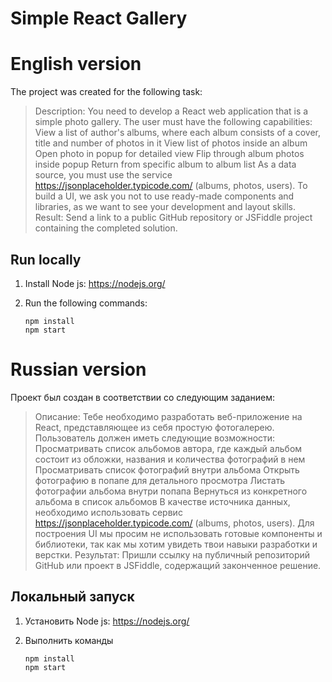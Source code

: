 # Simple React Gallery

# English version

The project was created for the following task:

> Description: You need to develop a React web application that is a simple photo gallery.
> The user must have the following capabilities:
> View a list of author's albums, where each album consists of a cover, title and number of photos in it
> View list of photos inside an album
> Open photo in popup for detailed view
> Flip through album photos inside popup
> Return from specific album to album list
> As a data source, you must use the service https://jsonplaceholder.typicode.com/ (albums, photos, users).
> To build a UI, we ask you not to use ready-made components and libraries, as we want to see your development and layout skills.
> Result: Send a link to a public GitHub repository or JSFiddle project containing the completed solution.

## Run locally

1. Install Node js: https://nodejs.org/
1. Run the following commands:

    ```
    npm install
    npm start
    ```

# Russian version

Проект был создан в соответствии со следующим заданием:

> Описание: Тебе необходимо разработать веб-приложение на React, представляющее из себя простую фотогалерею.
> Пользователь должен иметь следующие возможности:
> Просматривать список альбомов автора, где каждый альбом состоит из обложки, названия и количества фотографий в нем
> Просматривать список фотографий внутри альбома
> Открыть фотографию в попапе для детального просмотра
> Листать фотографии альбома внутри попапа
> Вернуться из конкретного альбома в список альбомов
> В качестве источника данных, необходимо использовать сервис https://jsonplaceholder.typicode.com/ (albums, photos, users).
> Для построения UI мы просим не использовать готовые компоненты и библиотеки, так как мы хотим увидеть твои навыки разработки и верстки. 
> Результат: Пришли ссылку на публичный репозиторий GitHub или проект в JSFiddle, содержащий законченное решение.

## Локальный запуск

1. Установить Node js: https://nodejs.org/
1. Выполнить команды

    ```
    npm install
    npm start
    ```
